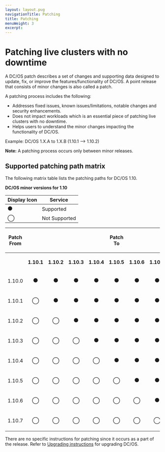 ```yaml
---
layout: layout.pug
navigationTitle: Patching
title: Patching
menuWeight: 3
excerpt:
---
```


# Patching live clusters with no downtime

A DC/OS patch describes a set of changes and supporting data designed to update, fix, or improve the features/functionality of DC/OS. A point release that consists of minor changes is also called a patch.

A patching process includes the following:
- Addresses fixed issues, known issues/limitations, notable changes and security enhancements.
- Does not impact workloads which is an essential piece of patching live clusters with no downtime.
- Helps users to understand the minor changes impacting the functionality of DC/OS.

Example: DC/OS 1.X.A to 1.X.B (1.10.1 --> 1.10.2)

**Note:** A patching process occurs only between minor releases.


## Supported patching path matrix
 The following matrix table lists the patching paths for DC/OS 1.10.

**DC/OS minor versions for 1.10**


|**Display Icon** | **Service** |
|---------- | ------- |
| ⚫| Supported |
| ◯| Not Supported |

<table class="table">
    <tr>
    <th><p style="text-align: center;"><strong>Patch From</strong></p></th>
    <th></th>
    <th></th>
    <th></th>
    <th></th>
    <th><p style="text-align: center;"><strong>Patch To</strong></p></th>
    <th></th>
    <th></th>
    <th></th>
    </tr>
    <tr>
    <th></th>
    <th><p style="text-align: center;">1.10.1</p></th>
    <th><p style="text-align: center;">1.10.2</p></th>
    <th><p style="text-align: center;">1.10.3</p></th>
    <th><p style="text-align: center;">1.10.4</p></th>
    <th><p style="text-align: center;">1.10.5</p></th>
    <th><p style="text-align: center;">1.10.6</p></th>
    <th><p style="text-align: center;">1.10.7</p></th>
    <th><p style="text-align: center;">1.10.8</p></th>
    </tr>
    <tr>
       <td><p style="text-align: center;">1.10.0</p></td>
       <td><p style="text-align: center;">⚫</p></td>
       <td><p style="text-align: center;">⚫</p></td>
       <td><p style="text-align: center;">⚫</p></td>
       <td><p style="text-align: center;">⚫</p></td>
       <td><p style="text-align: center;">⚫</p></td>
       <td><p style="text-align: center;">⚫</p></td>
       <td><p style="text-align: center;">⚫</p></td>
       <td><p style="text-align: center;">⚫</p></td>
    </tr>
    <tr>
       <td><p style="text-align: center;">1.10.1</p></td>
       <td><p style="text-align: center;">◯</p></td>
       <td><p style="text-align: center;">⚫</p></td>
       <td><p style="text-align: center;">⚫</p></td>
       <td><p style="text-align: center;">⚫</p></td>
       <td><p style="text-align: center;">⚫</p></td>
       <td><p style="text-align: center;">⚫</p></td>
       <td><p style="text-align: center;">⚫</p></td>
       <td><p style="text-align: center;">⚫</p></td>
    </tr>
    <tr>
       <td><p style="text-align: center;">1.10.2</p></td>
       <td><p style="text-align: center;">◯</p></td>
       <td><p style="text-align: center;">◯</p></td>
       <td><p style="text-align: center;">⚫</p></td>
       <td><p style="text-align: center;">⚫</p></td>
       <td><p style="text-align: center;">⚫</p></td>
       <td><p style="text-align: center;">⚫</p></td>
       <td><p style="text-align: center;">⚫</p></td>
       <td><p style="text-align: center;">⚫</p></td>
    </tr>
      <td><p style="text-align: center;">1.10.3</p></td>
      <td><p style="text-align: center;">◯</p></td>
      <td><p style="text-align: center;">◯</p></td>
      <td><p style="text-align: center;">◯</p></td>
      <td><p style="text-align: center;">⚫</p></td>
      <td><p style="text-align: center;">⚫</p></td>
      <td><p style="text-align: center;">⚫</p></td>
      <td><p style="text-align: center;">⚫</p></td>
      <td><p style="text-align: center;">⚫</p></td>
    </tr>
    </tr>
      <td><p style="text-align: center;">1.10.4</p></td>
      <td><p style="text-align: center;">◯</p></td>
      <td><p style="text-align: center;">◯</p></td>
      <td><p style="text-align: center;">◯</p></td>
      <td><p style="text-align: center;">◯</p></td>
      <td><p style="text-align: center;">⚫</p></td>
      <td><p style="text-align: center;">⚫</p></td>
      <td><p style="text-align: center;">⚫</p></td>
      <td><p style="text-align: center;">⚫</p></td>
    </tr>
    </tr>
      <td><p style="text-align: center;">1.10.5</p></td>
      <td><p style="text-align: center;">◯</p></td>
      <td><p style="text-align: center;">◯</p></td>
      <td><p style="text-align: center;">◯</p></td>
      <td><p style="text-align: center;">◯</p></td>
      <td><p style="text-align: center;">◯</p></td>
      <td><p style="text-align: center;">⚫</p></td>
      <td><p style="text-align: center;">⚫</p></td>
      <td><p style="text-align: center;">⚫</p></td>
    </tr>
     </tr>
      <td><p style="text-align: center;">1.10.6</p></td>
      <td><p style="text-align: center;">◯</p></td>
      <td><p style="text-align: center;">◯</p></td>
      <td><p style="text-align: center;">◯</p></td>
      <td><p style="text-align: center;">◯</p></td>
      <td><p style="text-align: center;">◯</p></td>
      <td><p style="text-align: center;">◯</p></td>
      <td><p style="text-align: center;">⚫</p></td>
      <td><p style="text-align: center;">⚫</p></td>
    </tr>
    </tr>
      <td><p style="text-align: center;">1.10.7</p></td>
      <td><p style="text-align: center;">◯</p></td>
      <td><p style="text-align: center;">◯</p></td>
      <td><p style="text-align: center;">◯</p></td>
      <td><p style="text-align: center;">◯</p></td>
      <td><p style="text-align: center;">◯</p></td>
      <td><p style="text-align: center;">◯</p></td>
      <td><p style="text-align: center;">◯</p></td>
      <td><p style="text-align: center;">⚫</p></td>
    </tr>
 </table>   


There are no specific instructions for patching since it occurs as a part of the release. Refer to [Upgrading instructions](/1.10/installing/ent/upgrading/#instructions) for upgrading DC/OS.
